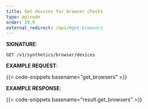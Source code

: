 ```yaml
---
title: Get devices for browser checks
type: apicode
order: 29.9
external_redirect: /api/#get-browsers
---
```


**SIGNATURE**:

`GET /v1/synthetics/browser/devices`

**EXAMPLE REQUEST**:

{{< code-snippets basename="get_browsers" >}}

**EXAMPLE RESPONSE**:

{{< code-snippets basename="result.get_browsers" >}}
